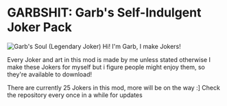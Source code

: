 # GARBSHIT: Garb's Self-Indulgent Joker Pack
![Garb's Soul (Legendary Joker)](https://imgur.com/AvxjWXq)
Hi! I'm Garb, I make Jokers!

Every Joker and art in this mod is made by me unless stated otherwise
I make these Jokers for myself but i figure people might enjoy them, so they're available to download!

There are currently 25 Jokers in this mod, more will be on the way :]
Check the repository every once in a while for updates
